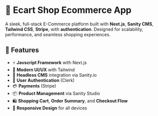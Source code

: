 # 🛒 Ecart Shop Ecommerce App

A sleek, full-stack E-Commerce platform built with **Next.js**, **Sanity CMS**, **Tailwind CSS**, **Stripe**, with **authentication**. Designed for scalability, performance, and seamless shopping experiences.

## 🚀 Features

- ⚡️ **Javscript Framework** with Next.js
- 🎨 **Modern UI/UX** with Tailwind
- 🧠 **Headless CMS** integration via Sanity.io
- 🔐 **User Authentication** (Clerk)
- 💳 **Payments** (Stripe)
- 📦 **Product Management** via Sanity Studio
- 🛍️ **Shopping Cart**, **Order Summary**, and **Checkout Flow**
- 📱 **Responsive Design** for all devices
